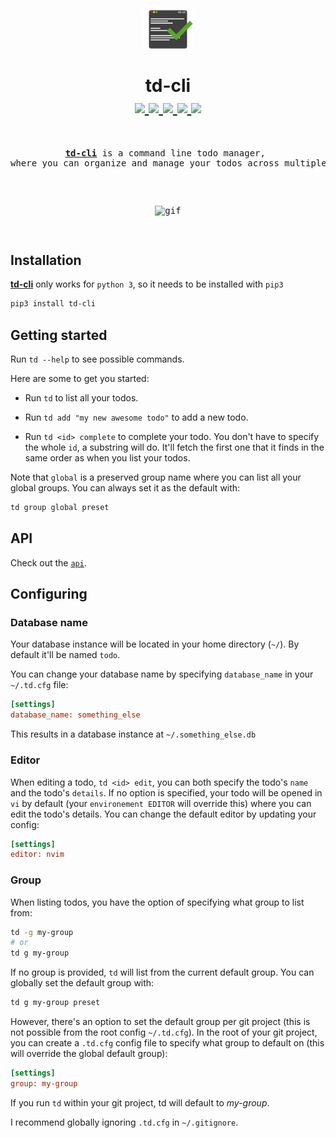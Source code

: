 <p align="center">
  <img src="https://raw.githubusercontent.com/darrikonn/td-cli/master/img/td-cli.png" width=80 alt="Icon"/>
</p>

<h1 align="center">
  td-cli
  <br />
  <a href="https://pypi.org/project/td-cli/">
    <img src="https://img.shields.io/pypi/v/td-cli.svg?style=flat-square">
  </a>
  <a href="https://pypi.org/project/td-cli/">
    <img src="https://img.shields.io/pypi/dm/td-cli?style=flat-square">
  </a>
  <a href="https://github.com/darrikonn/td-cli/blob/master/LICENSE">
    <img src="https://img.shields.io/badge/Licence-MIT-yellow.svg?longCache=true&style=flat-square">
  </a>
  <a href="https://www.python.org/">
    <img src="https://img.shields.io/badge/Made With-Python-red.svg?longCache=true&style=flat-square">
  </a>
  <a href="https://github.com/alebcay/awesome-shell#command-line-productivity">
    <img height="20" src="https://user-images.githubusercontent.com/2769158/44446193-327a6580-a5a1-11e8-91e2-21ca857f95d4.png">
  </a>
</h1>

<pre>
  <p align="center"><a href="https://pypi.org/project/td-cli/"><strong>td-cli</strong></a> is a command line todo manager, <br/>where you can organize and manage your todos across multiple projects</p>
  <p align="center"><img class="img-responsive" width="500" src="https://raw.githubusercontent.com/darrikonn/td-cli/master/img/td-cli.gif" alt="gif"/></p>
</pre>

## Installation
[**td-cli**](https://pypi.org/project/td-cli/) only works for `python 3`, so it needs to be installed with `pip3`
```bash
pip3 install td-cli
```

## Getting started
Run `td --help` to see possible commands.

Here are some to get you started:
- Run `td` to list all your todos.

- Run `td add "my new awesome todo"` to add a new todo.

- Run `td <id> complete` to complete your todo. You don't have to specify the whole `id`, a substring will do. It'll fetch the first one that it finds in the same order as when you list your todos.

Note that `global` is a preserved group name where you can list all your global groups. You can always set it as the default with:
```bash
td group global preset
```


## API
Check out the [`api`](https://github.com/darrikonn/td-cli/blob/master/API.md).

## Configuring
### Database name
Your database instance will be located in your home directory (`~/`).
By default it'll be named `todo`.

You can change your database name by specifying `database_name` in your `~/.td.cfg` file:
```cfg
[settings]
database_name: something_else
```
This results in a database instance at `~/.something_else.db`

### Editor
When editing a todo, `td <id> edit`, you can both specify the todo's `name` and the todo's `details`. If no option is specified, your todo will be opened in `vi` by default (your `environement EDITOR` will override this) where you can edit the todo's details. You can change the default editor by updating your config:
```cfg
[settings]
editor: nvim
```

### Group
When listing todos, you have the option of specifying what group to list from:
```bash
td -g my-group
# or
td g my-group
```
If no group is provided, `td` will list from the current default group. You can globally set the default group with:
```bash
td g my-group preset
```

However, there's an option to set the default group per git project (this is not possible from the root config `~/.td.cfg`).
In the root of your git project, you can create a `.td.cfg` config file to specify what group to default on (this will override the global default group):
```cfg
[settings]
group: my-group
```
If you run `td` within your git project, td will default to *my-group*.

I recommend globally ignoring `.td.cfg` in `~/.gitignore`.
